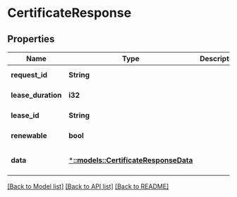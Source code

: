 # CertificateResponse

## Properties
Name | Type | Description | Notes
------------ | ------------- | ------------- | -------------
**request_id** | **String** |  | [default to null]
**lease_duration** | **i32** |  | [default to null]
**lease_id** | **String** |  | [default to null]
**renewable** | **bool** |  | [default to null]
**data** | [***::models::CertificateResponseData**](CertificateResponse_data.md) |  | [optional] [default to null]

[[Back to Model list]](../README.md#documentation-for-models) [[Back to API list]](../README.md#documentation-for-api-endpoints) [[Back to README]](../README.md)


